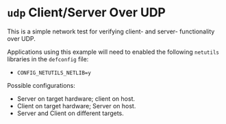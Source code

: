 # `udp` Client/Server Over UDP

This is a simple network test for verifying client- and server-
functionality over UDP.

Applications using this example will need to enabled the following
`netutils` libraries in the `defconfig` file:

  - `CONFIG_NETUTILS_NETLIB=y`

Possible configurations:

  - Server on target hardware; client on host.
  - Client on target hardware; Server on host.
  - Server and Client on different targets.
